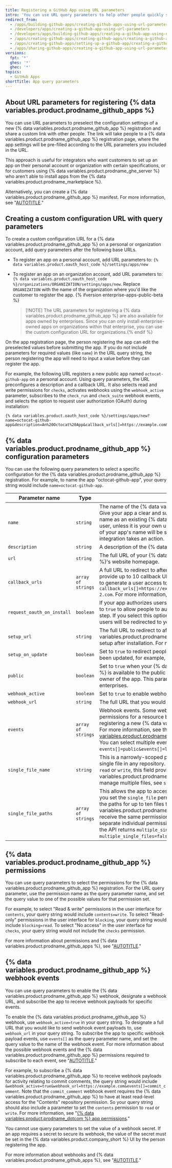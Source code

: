 ```yaml
---
title: Registering a GitHub App using URL parameters
intro: 'You can use URL query parameters to help other people quickly set up a new {% data variables.product.prodname_github_app %} with a specific configuration you have preselected.'
redirect_from:
  - /apps/building-github-apps/creating-github-apps-using-url-parameters
  - /developers/apps/creating-a-github-app-using-url-parameters
  - /developers/apps/building-github-apps/creating-a-github-app-using-url-parameters
  - /apps/creating-github-apps/creating-github-apps/creating-a-github-app-using-url-parameters
  - /apps/creating-github-apps/setting-up-a-github-app/creating-a-github-app-using-url-parameters
  - /apps/sharing-github-apps/creating-a-github-app-using-url-parameters
versions:
  fpt: '*'
  ghes: '*'
  ghec: '*'
topics:
  - GitHub Apps
shortTitle: App query parameters
---
```

## About URL parameters for registering {% data variables.product.prodname_github_apps %}

You can use URL parameters to preselect the configuration settings of a new {% data variables.product.prodname_github_app %} registration and share a custom link with other people. The link will take people to a {% data variables.product.prodname_github_app %} registration page, where the app settings will be pre-filled according to the URL parameters you included in the URL.

This approach is useful for integrators who want customers to set up an app on their personal account or organization with certain specifications, or for customers using {% data variables.product.prodname_ghe_server %} who aren't able to install apps from the {% data variables.product.prodname_marketplace %}.

Alternatively, you can create a {% data variables.product.prodname_github_app %} manifest. For more information, see "[AUTOTITLE](/apps/creating-github-apps/setting-up-a-github-app/creating-a-github-app-from-a-manifest)."

## Creating a custom configuration URL with query parameters

To create a custom configuration URL for a {% data variables.product.prodname_github_app %} on a personal or organization account, add query parameters after the following base URLs.

* To register an app on a personal account, add URL parameters to: `{% data variables.product.oauth_host_code %}/settings/apps/new`
* To register an app on an organization account, add URL parameters to: `{% data variables.product.oauth_host_code %}/organizations/ORGANIZATION/settings/apps/new`. Replace `ORGANIZATION` with the name of the organization where you'd like the customer to register the app. {% ifversion enterprise-apps-public-beta %}

  >[!NOTE] The URL parameters for registering a {% data variables.product.prodname_github_app %} are also available for apps owned by enterprises. Since you can only install enterprise-owned apps on organizations within that enterprise, you can use the custom configuration URL for organizations.{% endif %}

On the app registration page, the person registering the app can edit the preselected values before submitting the app. If you do not include parameters for required values (like `name`) in the URL query string, the person registering the app will need to input a value before they can register the app.

For example, the following URL registers a new public app named `octocat-github-app` on a personal account. Using query parameters, the URL preconfigures a description and a callback URL. It also selects read and write permissions for `checks`, activates webhooks using the `webhook_active` parameter, subscribes to the `check_run` and `check_suite` webhook events, and selects the option to request user authorization (OAuth) during installation:

```text
{% data variables.product.oauth_host_code %}/settings/apps/new?name=octocat-github-app&description=An%20Octocat%20App&callback_urls[]=https://example.com&request_oauth_on_install=true&public=true&checks=write&webhook_active=true&events[]=check_run&events[]=check_suite
```

## {% data variables.product.prodname_github_app %} configuration parameters

You can use the following query parameters to select a specific configuration for the {% data variables.product.prodname_github_app %} registration. For example, to name the app "octocat-github-app", your query string would include `name=octocat-github-app`.

Parameter name | Type | Description
-----|------|-------------
`name` | `string` | The name of the {% data variables.product.prodname_github_app %}. Give your app a clear and succinct name. Your app cannot have the same name as an existing {% data variables.product.prodname_dotcom %} user, unless it is your own user or organization name. A slugged version of your app's name will be shown in the user interface when your integration takes an action.
`description` | `string` | A description of the {% data variables.product.prodname_github_app %}.
`url` | `string` | The full URL of your {% data variables.product.prodname_github_app %}'s website homepage.
`callback_urls` | `array of strings` | A full URL to redirect to after someone authorizes an installation. You can provide up to 10 callback URLs. These URLs are used if your app needs to generate a user access token. For example, `callback_urls[]=https://example.com&callback_urls[]=https://example-2.com`. For more information, see "[AUTOTITLE](/apps/creating-github-apps/setting-up-a-github-app/about-the-user-authorization-callback-url)."
`request_oauth_on_install` | `boolean` | If your app authorizes users using the OAuth flow, you can set this option to `true` to allow people to authorize the app when they install it, saving a step. If you select this option, the `setup_url` becomes unavailable and users will be redirected to your `callback_url` after installing the app.
`setup_url` | `string` | The full URL to redirect to after someone installs the {% data variables.product.prodname_github_app %} if the app requires additional setup after installation. For more information, see "[AUTOTITLE](/apps/creating-github-apps/setting-up-a-github-app/about-the-setup-url)."
`setup_on_update` | `boolean` | Set to `true` to redirect people to the setup URL when installations have been updated, for example, after repositories are added or removed.
`public` | `boolean` | Set to `true` when your {% data variables.product.prodname_github_app %} is available to the public or `false` when it is only accessible to the owner of the app. This parameter does not apply to apps owned by enterprises.
`webhook_active` | `boolean` | Set to `true` to enable webhook. Webhook is disabled by default.
`webhook_url` | `string` | The full URL that you would like to send webhook event payloads to.
`events` | `array of strings` | Webhook events. Some webhook events require `read` or `write` permissions for a resource before you can select the event when registering a new {% data variables.product.prodname_github_app %}. For more information, see the "[{% data variables.product.prodname_github_app %} webhook events](#github-app-webhook-events)" section. You can select multiple events in a query string. For example, `events[]=public&events[]=label`.
`single_file_name` | `string` | This is a narrowly-scoped permission that allows the app to access a single file in any repository. When you set the `single_file` permission to `read` or `write`, this field provides the path to the single file your {% data variables.product.prodname_github_app %} will manage. If you need to manage multiple files, see `single_file_paths` below.
`single_file_paths` | `array of strings` | This allows the app to access up ten specified files in a repository. When you set the `single_file` permission to `read` or `write`, this array can store the paths for up to ten files that your {% data variables.product.prodname_github_app %} will manage. These files all receive the same permission set by `single_file`, and do not have separate individual permissions. When two or more files are configured, the API returns `multiple_single_files=true`, otherwise it returns `multiple_single_files=false`.

## {% data variables.product.prodname_github_app %} permissions

You can use query parameters to select the permissions for the {% data variables.product.prodname_github_app %} registration. For the URL query parameter, use the permission name as the query parameter name, and set the query value to one of the possible values for that permission set.

For example, to select "Read & write" permissions in the user interface for `contents`, your query string would include `contents=write`. To select "Read-only" permissions in the user interface for `blocking`, your query string would include `blocking=read`. To select "No access" in the user interface for `checks`, your query string would not include the `checks` permission.

For more information about permissions and {% data variables.product.prodname_github_apps %}, see "[AUTOTITLE](/apps/creating-github-apps/setting-up-a-github-app/choosing-permissions-for-a-github-app)."

## {% data variables.product.prodname_github_app %} webhook events

You can use query parameters to enable the {% data variables.product.prodname_github_app %} webhook, designate a webhook URL, and subscribe the app to receive webhook payloads for specific events.

To enable the {% data variables.product.prodname_github_app %} webhook, use `webhook_active=true` in your query string. To designate a full URL that you would like to send webhook event payloads to, use `webhook_url` in your query string. To subscribe the app to specific webhook payload events, use `events[]` as the query parameter name, and set the query value to the name of the webhook event. For more information about the possible webhook events and the {% data variables.product.prodname_github_app %} permissions required to subscribe to each event, see "[AUTOTITLE](/webhooks-and-events/webhooks/webhook-events-and-payloads)."

For example, to subscribe a {% data variables.product.prodname_github_app %} to receive webhook payloads for activity relating to commit comments, the query string would include `&webhook_active=true&webhook_url=https://example.com&events[]=commit_comment`. Note that the `commit_comment` webhook event requires the {% data variables.product.prodname_github_app %} to have at least read-level access for the "Contents" repository permission. So your query string should also include a parameter to set the `contents` permission to `read` or `write`. For more information, see "[{% data variables.product.prodname_dotcom %} app permissions](#github-app-permissions)."

You cannot use query parameters to set the value of a webhook secret. If an app requires a secret to secure its webhook, the value of the secret must be set in the {% data variables.product.company_short %} UI by the person registering the app.

For more information about webhooks and {% data variables.product.prodname_github_apps %}, see "[AUTOTITLE](/apps/creating-github-apps/setting-up-a-github-app/using-webhooks-with-github-apps)."
